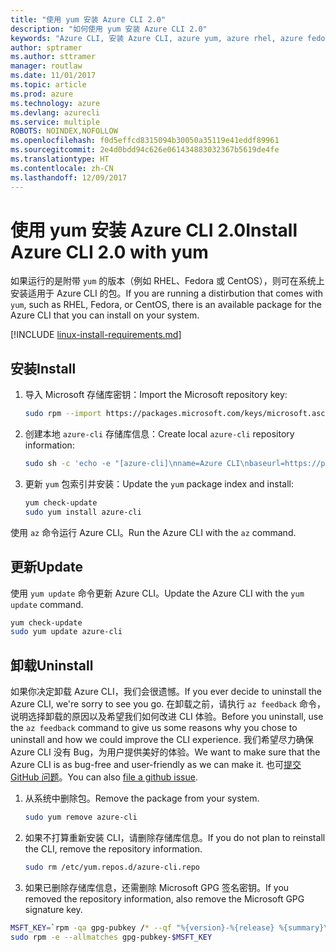 ```yaml
---
title: "使用 yum 安装 Azure CLI 2.0"
description: "如何使用 yum 安装 Azure CLI 2.0"
keywords: "Azure CLI, 安装 Azure CLI, azure yum, azure rhel, azure fedora, azure centos"
author: sptramer
ms.author: sttramer
manager: routlaw
ms.date: 11/01/2017
ms.topic: article
ms.prod: azure
ms.technology: azure
ms.devlang: azurecli
ms.service: multiple
ROBOTS: NOINDEX,NOFOLLOW
ms.openlocfilehash: f0d5effcd8315094b30050a35119e41eddf89961
ms.sourcegitcommit: 2e4d0bdd94c626e061434883032367b5619de4fe
ms.translationtype: HT
ms.contentlocale: zh-CN
ms.lasthandoff: 12/09/2017
---
```

# <a name="install-azure-cli-20-with-yum"></a><span data-ttu-id="75970-104">使用 yum 安装 Azure CLI 2.0</span><span class="sxs-lookup"><span data-stu-id="75970-104">Install Azure CLI 2.0 with yum</span></span>

<span data-ttu-id="75970-105">如果运行的是附带 `yum` 的版本（例如 RHEL、Fedora 或 CentOS），则可在系统上安装适用于 Azure CLI 的包。</span><span class="sxs-lookup"><span data-stu-id="75970-105">If you are running a distirbution that comes with `yum`, such as RHEL, Fedora, or CentOS, there is an available package for the Azure CLI that you can install on your system.</span></span>

[!INCLUDE [linux-install-requirements.md](includes/linux-install-requirements.md)]

## <a name="install"></a><span data-ttu-id="75970-106">安装</span><span class="sxs-lookup"><span data-stu-id="75970-106">Install</span></span>

1. <span data-ttu-id="75970-107">导入 Microsoft 存储库密钥：</span><span class="sxs-lookup"><span data-stu-id="75970-107">Import the Microsoft repository key:</span></span>

   ```bash
   sudo rpm --import https://packages.microsoft.com/keys/microsoft.asc
   ```

2. <span data-ttu-id="75970-108">创建本地 `azure-cli` 存储库信息：</span><span class="sxs-lookup"><span data-stu-id="75970-108">Create local `azure-cli` repository information:</span></span>

   ```bash
   sudo sh -c 'echo -e "[azure-cli]\nname=Azure CLI\nbaseurl=https://packages.microsoft.com/yumrepos/azure-cli\nenabled=1\ngpgcheck=1\ngpgkey=https://packages.microsoft.com/keys/microsoft.asc" > /etc/yum.repos.d/azure-cli.repo'
   ```

3. <span data-ttu-id="75970-109">更新 `yum` 包索引并安装：</span><span class="sxs-lookup"><span data-stu-id="75970-109">Update the `yum` package index and install:</span></span>

   ```bash
   yum check-update
   sudo yum install azure-cli
   ```

<span data-ttu-id="75970-110">使用 `az` 命令运行 Azure CLI。</span><span class="sxs-lookup"><span data-stu-id="75970-110">Run the Azure CLI with the `az` command.</span></span>

## <a name="update"></a><span data-ttu-id="75970-111">更新</span><span class="sxs-lookup"><span data-stu-id="75970-111">Update</span></span>

<span data-ttu-id="75970-112">使用 `yum update` 命令更新 Azure CLI。</span><span class="sxs-lookup"><span data-stu-id="75970-112">Update the Azure CLI with the `yum update` command.</span></span>

```bash
yum check-update
sudo yum update azure-cli
```

## <a name="uninstall"></a><span data-ttu-id="75970-113">卸载</span><span class="sxs-lookup"><span data-stu-id="75970-113">Uninstall</span></span>

<span data-ttu-id="75970-114">如果你决定卸载 Azure CLI，我们会很遗憾。</span><span class="sxs-lookup"><span data-stu-id="75970-114">If you ever decide to uninstall the Azure CLI, we're sorry to see you go.</span></span> <span data-ttu-id="75970-115">在卸载之前，请执行 `az feedback` 命令，说明选择卸载的原因以及希望我们如何改进 CLI 体验。</span><span class="sxs-lookup"><span data-stu-id="75970-115">Before you uninstall, use the `az feedback` command to give us some reasons why you chose to uninstall and how we could improve the CLI experience.</span></span> <span data-ttu-id="75970-116">我们希望尽力确保 Azure CLI 没有 Bug，为用户提供美好的体验。</span><span class="sxs-lookup"><span data-stu-id="75970-116">We want to make sure that the Azure CLI is as bug-free and user-friendly as we can make it.</span></span> <span data-ttu-id="75970-117">也可[提交 GitHub 问题](https://github.com/Azure/azure-cli/issues)。</span><span class="sxs-lookup"><span data-stu-id="75970-117">You can also [file a github issue](https://github.com/Azure/azure-cli/issues).</span></span>

1. <span data-ttu-id="75970-118">从系统中删除包。</span><span class="sxs-lookup"><span data-stu-id="75970-118">Remove the package from your system.</span></span>

   ```bash
   sudo yum remove azure-cli
   ```

2. <span data-ttu-id="75970-119">如果不打算重新安装 CLI，请删除存储库信息。</span><span class="sxs-lookup"><span data-stu-id="75970-119">If you do not plan to reinstall the CLI, remove the repository information.</span></span>

   ```bash
   sudo rm /etc/yum.repos.d/azure-cli.repo
   ```

3. <span data-ttu-id="75970-120">如果已删除存储库信息，还需删除 Microsoft GPG 签名密钥。</span><span class="sxs-lookup"><span data-stu-id="75970-120">If you removed the repository information, also remove the Microsoft GPG signature key.</span></span>

  ```bash
  MSFT_KEY=`rpm -qa gpg-pubkey /* --qf "%{version}-%{release} %{summary}\n" | grep Microsoft | awk '{print $1}'`
  sudo rpm -e --allmatches gpg-pubkey-$MSFT_KEY
  ```
